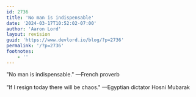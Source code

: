 ```yaml
---
id: 2736
title: 'No man is indispensable'
date: '2024-03-17T10:52:02-07:00'
author: 'Aaron Lord'
layout: revision
guid: 'https://www.devlord.io/blog/?p=2736'
permalink: '/?p=2736'
footnotes:
    - ''
---
```


‎"No man is indispensable." —French proverb<br /><br />"If I resign today there will be chaos." —Egyptian dictator Hosni Mubarak

<div class="blogger-post-footer"></div>